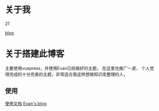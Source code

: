 
# 关于我
21

[blog](http://cyzzz.xyz/)

# 关于搭建此博客

主要使用vuepress，并使用Evan已经做好的主题， 在这里也推广一波，
个人觉得完成的十分完美的主题，非常适合我这样想做知识库整理的人，

## 使用
[使用文档](https://xugaoyi.github.io/vuepress-theme-vdoing-doc/)
[Evan's blog](https://xugaoyi.com/) 
